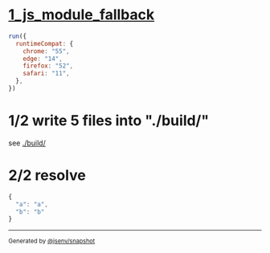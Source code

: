 # [1_js_module_fallback](../../babel_helper_shared.test.mjs#L31)

```js
run({
  runtimeCompat: {
    chrome: "55",
    edge: "14",
    firefox: "52",
    safari: "11",
  },
})
```

# 1/2 write 5 files into "./build/"

see [./build/](./build/)

# 2/2 resolve

```js
{
  "a": "a",
  "b": "b"
}
```

---

<sub>
  Generated by <a href="https://github.com/jsenv/core/tree/main/packages/independent/snapshot">@jsenv/snapshot</a>
</sub>
